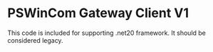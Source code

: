 # PSWinCom Gateway Client V1 #

This code is included for supporting .net20 framework. It should be considered legacy.
